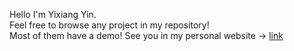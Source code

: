 Hello I'm Yixiang Yin. <br>
Feel free to browse any project in my repository! <br>Most of them have a demo!
See you in my personal website -> [link](https://yixiangyin.github.io/)
<!---
yixiangyin/yixiangyin is a ✨ special ✨ repository because its `README.md` (this file) appears on your GitHub profile.
You can click the Preview link to take a look at your changes.
--->
